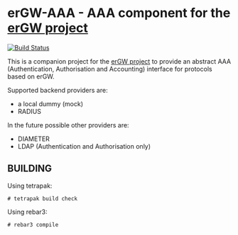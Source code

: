 erGW-AAA - AAA component for the [erGW project][1]
==================================================
[![Build Status](https://travis-ci.org/travelping/ergw_aaa.svg?branch=master)](https://travis-ci.org/travelping/ergw_aaa)

This is a companion project for the [erGW project][1] to provide an abstract AAA (Authentication, Authorisation and Accounting) interface for protocols based on erGW.

Supported backend providers are:

* a local dummy (mock)
* RADIUS

In the future possible other providers are:

* DIAMETER
* LDAP (Authentication and Authorisation only)

BUILDING
--------

Using tetrapak:

    # tetrapak build check

Using rebar3:

    # rebar3 compile


[1]: https://github.com/travelping/ergw
